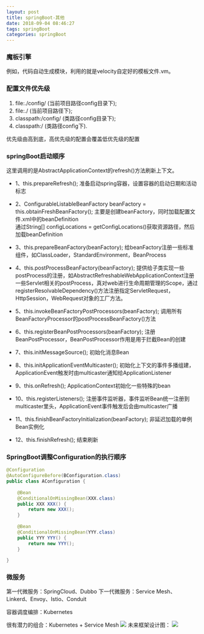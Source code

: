```yaml
---
layout: post
title: springBoot-其他
date: 2018-09-04 08:46:27
tags: springBoot
categories: springBoot
---
```


### 魔板引擎
例如，代码自动生成模块，利用的就是velocity自定好的模板文件.vm。

### 配置文件优先级
1. file:./config/ (当前项目路径config目录下); 
2. file:./ (当前项目路径下); 
3. classpath:/config/ (类路径config目录下); 
4. classpath:/ (类路径config下).

优先级由高到底，高优先级的配置会覆盖低优先级的配置

<!-- more -->

### springBoot启动顺序
这里调用的是AbstractApplicationContext的refresh()方法刷新上下文。

- 1、this.prepareRefresh();
准备启动spring容器，设置容器的启动日期和活动标志

- 2、ConfigurableListableBeanFactory beanFactory = this.obtainFreshBeanFactory();
主要是创建beanFactory，同时加载配置文件.xml中的beanDefinition  
通过String[] configLocations = getConfigLocations()获取资源路径，然后加载beanDefinition  

- 3、this.prepareBeanFactory(beanFactory);
给beanFactory注册一些标准组件，如ClassLoader，StandardEnvironment，BeanProcess  

- 4、this.postProcessBeanFactory(beanFactory);
提供给子类实现一些postProcess的注册，如AbstractRefreshableWebApplicationContext注册一些Servlet相关的postProcess，真对web进行生命周期管理的Scope，通过registerResolvableDependency()方法注册指定ServletRequest，HttpSession，WebRequest对象的工厂方法。

- 5、this.invokeBeanFactoryPostProcessors(beanFactory);
调用所有BeanFactoryProcessor的postProcessBeanFactory()方法  

- 6、this.registerBeanPostProcessors(beanFactory);
注册BeanPostProcessor，BeanPostProcessor作用是用于拦截Bean的创建  

- 7、this.initMessageSource();
初始化消息Bean  

- 8、this.initApplicationEventMulticaster();
初始化上下文的事件多播组建，ApplicationEvent触发时由multicaster通知给ApplicationListener  

- 9、this.onRefresh();
ApplicationContext初始化一些特殊的bean 

- 10、this.registerListeners();
注册事件监听器，事件监听Bean统一注册到multicaster里头，ApplicationEvent事件触发后会由multicaster广播  

- 11、this.finishBeanFactoryInitialization(beanFactory);
非延迟加载的单例Bean实例化

- 12、this.finishRefresh();
结束刷新


### SpringBoot调整Configuration的执行顺序
```java
@Configuration
@AutoConfigureBefore(BConfiguration.class)
public class AConfiguration {
 
    @Bean
    @ConditionalOnMissingBean(XXX.class)
    public XXX XXX() {
        return new XXX();
    }
 
    @Bean
    @ConditionalOnMissingBean(YYY.class)
    public YYY YYY() {
        return new YYY();
    }
 
}
```



### 微服务
第一代微服务：SpringCloud、Dubbo
下一代微服务：Service Mesh、Linkerd、Envoy、Istio、Conduit

容器调度编排：Kubernetes

很有潜力的组合：Kubernetes + Service Mesh
![](http://p2jr3pegk.bkt.clouddn.com/springBoot10-1.jpg)
未来框架设计图：
![](http://p2jr3pegk.bkt.clouddn.com/springBoot10-2.jpg)